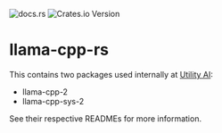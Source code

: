 ![docs.rs](https://img.shields.io/docsrs/llama-cpp-2)
![Crates.io Version](https://img.shields.io/crates/v/llama-cpp-2)

# llama-cpp-rs

This contains two packages used internally at [Utility AI](https://utilityai.ca/):

- llama-cpp-2 
- llama-cpp-sys-2

See their respective READMEs for more information.
